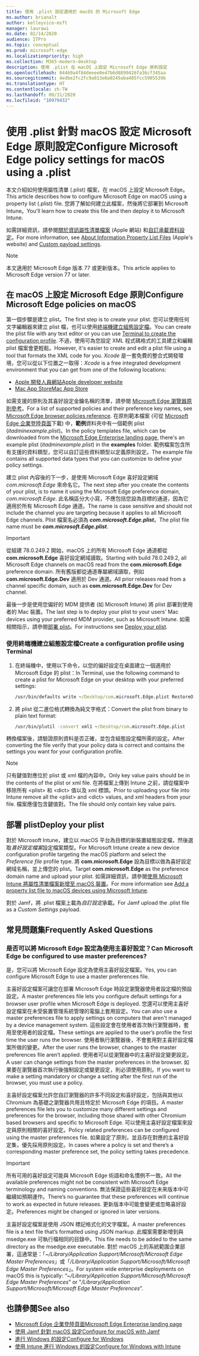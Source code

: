 ```yaml
---
title: 使用 .plist 設定適用於 macOS 的 Microsoft Edge
ms.author: brianalt
author: kelleyvice-msft
manager: laurawi
ms.date: 02/14/2020
audience: ITPro
ms.topic: conceptual
ms.prod: microsoft-edge
ms.localizationpriority: high
ms.collection: M365-modern-desktop
description: 使用 .plist 在 macOS 上設定 Microsoft Edge 原則設定
ms.openlocfilehash: 84469a4f84deeee0e47b6d8899426fa36cf345aa
ms.sourcegitcommit: 4edbe2fc2fc9a013e6a0245aba485fcc5905539b
ms.translationtype: HT
ms.contentlocale: zh-TW
ms.lasthandoff: 08/31/2020
ms.locfileid: "10979432"
---
```

# <span data-ttu-id="6b1d3-103">使用 .plist 針對 macOS 設定 Microsoft Edge 原則設定</span><span class="sxs-lookup"><span data-stu-id="6b1d3-103">Configure Microsoft Edge policy settings for macOS using a .plist</span></span>

<span data-ttu-id="6b1d3-104">本文介紹如何使用屬性清單 (.plist) 檔案，在 macOS 上設定 Microsoft Edge。</span><span class="sxs-lookup"><span data-stu-id="6b1d3-104">This article describes how to configure Microsoft Edge on macOS using a property list (.plist) file.</span></span> <span data-ttu-id="6b1d3-105">您將了解如何建立此檔案，然後將它部署到 Microsoft Intune。</span><span class="sxs-lookup"><span data-stu-id="6b1d3-105">You'll learn how to create this file and then deploy it to Microsoft Intune.</span></span>

<span data-ttu-id="6b1d3-106">如需詳細資訊，請參閱[關於資訊屬性清單檔案](https://developer.apple.com/library/archive/documentation/General/Reference/InfoPlistKeyReference/Articles/AboutInformationPropertyListFiles.html) (Apple 網站) 和[自訂承載資料設定](https://support.apple.com/guide/mdm/custom-mdm9abbdbe7/1/web/1)。</span><span class="sxs-lookup"><span data-stu-id="6b1d3-106">For more information, see [About Information Property List Files](https://developer.apple.com/library/archive/documentation/General/Reference/InfoPlistKeyReference/Articles/AboutInformationPropertyListFiles.html) (Apple's website) and [Custom payload settings](https://support.apple.com/guide/mdm/custom-mdm9abbdbe7/1/web/1).</span></span>

> [!NOTE]
> <span data-ttu-id="6b1d3-107">本文適用於 Microsoft Edge 版本 77 或更新版本。</span><span class="sxs-lookup"><span data-stu-id="6b1d3-107">This article applies to Microsoft Edge version 77 or later.</span></span>

## <span data-ttu-id="6b1d3-108">在 macOS 上設定 Microsoft Edge 原則</span><span class="sxs-lookup"><span data-stu-id="6b1d3-108">Configure Microsoft Edge policies on macOS</span></span>

<span data-ttu-id="6b1d3-109">第一個步驟是建立 plist。</span><span class="sxs-lookup"><span data-stu-id="6b1d3-109">The first step is to create your plist.</span></span> <span data-ttu-id="6b1d3-110">您可以使用任何文字編輯器來建立 plist 檔，也可以使用[終端機建立組態設定檔](#create-a-configuration-profile-using-terminal)。</span><span class="sxs-lookup"><span data-stu-id="6b1d3-110">You can create the plist file with any text editor or you can use [Terminal to create the configuration profile](#create-a-configuration-profile-using-terminal).</span></span> <span data-ttu-id="6b1d3-111">不過，使用可為您設定 XML 程式碼格式的工具建立和編輯 plist 檔案會更輕鬆。</span><span class="sxs-lookup"><span data-stu-id="6b1d3-111">However, it's easier to create and edit a plist file using a tool that formats the XML code for you.</span></span> <span data-ttu-id="6b1d3-112">*Xcode* 是一套免費的整合式開發環境，您可以從以下位置之一取得：</span><span class="sxs-lookup"><span data-stu-id="6b1d3-112">*Xcode* is a free integrated development environment that you can get from one of the following locations:</span></span>

- [<span data-ttu-id="6b1d3-113">Apple 開發人員網站</span><span class="sxs-lookup"><span data-stu-id="6b1d3-113">Apple developer website</span></span>](https://developer.apple.com/xcode/)
- [<span data-ttu-id="6b1d3-114">Mac App Store</span><span class="sxs-lookup"><span data-stu-id="6b1d3-114">Mac App Store</span></span>](https://apps.apple.com/app/xcode/id497799835?mt=12)

<span data-ttu-id="6b1d3-115">如需支援的原則及其喜好設定金鑰名稱的清單，請參閱 [Microsoft Edge 瀏覽器原則參考](microsoft-edge-policies.md)。</span><span class="sxs-lookup"><span data-stu-id="6b1d3-115">For a list of supported policies and their preference key names, see [Microsoft Edge browser policies reference](microsoft-edge-policies.md).</span></span> <span data-ttu-id="6b1d3-116">在原則範本檔案 (可從 [Microsoft Edge 企業登陸頁面](https://aka.ms/EdgeEnterprise)下載) 中，**範例**資料夾中有一個範例 plist (*itadminexample.plist*)。</span><span class="sxs-lookup"><span data-stu-id="6b1d3-116">In the policy templates file, which can be downloaded from the [Microsoft Edge Enterprise landing page](https://aka.ms/EdgeEnterprise), there's an example plist (*itadminexample.plist*) in the **examples** folder.</span></span> <span data-ttu-id="6b1d3-117">範例檔案包含所有支援的資料類型，您可以自訂這些資料類型以定義原則設定。</span><span class="sxs-lookup"><span data-stu-id="6b1d3-117">The example file contains all supported data types that you can customize to define your policy settings.</span></span> 

<span data-ttu-id="6b1d3-118">建立 plist 內容後的下一步，是使用 Microsoft Edge 喜好設定網域 *com.microsoft.Edge* 來命名它。</span><span class="sxs-lookup"><span data-stu-id="6b1d3-118">The next step after you create the contents of your plist, is to name it using the Microsoft Edge preference domain, *com.microsoft.Edge*.</span></span> <span data-ttu-id="6b1d3-119">此名稱區分大小寫，不應包括您設為目標的通道，因為它適用於所有 Microsoft Edge 通道。</span><span class="sxs-lookup"><span data-stu-id="6b1d3-119">The name is case sensitive and should not include the channel you are targeting because it applies to all Microsoft Edge channels.</span></span> <span data-ttu-id="6b1d3-120">Plist 檔案名必須為 **_com.microsoft.Edge.plist_**。</span><span class="sxs-lookup"><span data-stu-id="6b1d3-120">The plist file name must be **_com.microsoft.Edge.plist_**.</span></span> 

> [!IMPORTANT]
> <span data-ttu-id="6b1d3-121">從組建 78.0.249.2 開始，macOS 上的所有 Microsoft Edge 通道都從 **com.microsoft.Edge** 喜好設定網域讀取。</span><span class="sxs-lookup"><span data-stu-id="6b1d3-121">Starting with build 78.0.249.2, all Microsoft Edge channels on macOS read from the **com.microsoft.Edge** preference domain.</span></span> <span data-ttu-id="6b1d3-122">所有舊版都從通道專屬網域讀取，例如 **com.microsoft.Edge.Dev** 適用於 Dev 通道。</span><span class="sxs-lookup"><span data-stu-id="6b1d3-122">All prior releases read from a channel specific domain, such as **com.microsoft.Edge.Dev** for Dev channel.</span></span>

<span data-ttu-id="6b1d3-123">最後一步是使用您偏好的 MDM 提供者 (如 Microsoft Intune) 將 plist 部署到使用者的 Mac 裝置。</span><span class="sxs-lookup"><span data-stu-id="6b1d3-123">The last step is to deploy your plist to your users' Mac devices using your preferred MDM provider, such as Microsoft Intune.</span></span> <span data-ttu-id="6b1d3-124">如需相關指示，請參閱[部署 plist](#deploy-your-plist)。</span><span class="sxs-lookup"><span data-stu-id="6b1d3-124">For instructions see [Deploy your plist](#deploy-your-plist).</span></span>

### <span data-ttu-id="6b1d3-125">使用終端機建立組態設定檔</span><span class="sxs-lookup"><span data-stu-id="6b1d3-125">Create a configuration profile using Terminal</span></span>

1. <span data-ttu-id="6b1d3-126">在終端機中，使用以下命令，以您的偏好設定在桌面建立一個適用於 Microsoft Edge 的 plist：</span><span class="sxs-lookup"><span data-stu-id="6b1d3-126">In Terminal, use the following command to create a plist for Microsoft Edge on your desktop with your preferred settings:</span></span>

   ```cmd
   /usr/bin/defaults write ~/Desktop/com.microsoft.Edge.plist RestoreOnStartup -int 1
   ```

2. <span data-ttu-id="6b1d3-127">將 plist 從二進位格式轉換為純文字格式：</span><span class="sxs-lookup"><span data-stu-id="6b1d3-127">Convert the plist from binary to plain text format:</span></span>

   ```cmd
   /usr/bin/plutil -convert xml1 ~/Desktop/com.microsoft.Edge.plist
   ```
<span data-ttu-id="6b1d3-128">轉換檔案後，請驗證原則資料是否正確，並包含組態設定檔所需的設定。</span><span class="sxs-lookup"><span data-stu-id="6b1d3-128">After converting the file verify that your policy data is correct and contains the settings you want for your configuration profile.</span></span>

> [!NOTE]
> <span data-ttu-id="6b1d3-129">只有鍵值對應位於 plist 或 xml 檔的內容中。</span><span class="sxs-lookup"><span data-stu-id="6b1d3-129">Only key value pairs should be in the contents of the plist or xml file.</span></span> <span data-ttu-id="6b1d3-130">在將檔案上傳到 Intune 之前，請從檔案中移除所有 \<plist> 和 \<dict> 值以及 xml 標頭。</span><span class="sxs-lookup"><span data-stu-id="6b1d3-130">Prior to uploading your file into Intune remove all the \<plist> and \<dict> values, and xml headers from your file.</span></span> <span data-ttu-id="6b1d3-131">檔案應僅包含鍵值對。</span><span class="sxs-lookup"><span data-stu-id="6b1d3-131">The file should only contain key value pairs.</span></span>

## <span data-ttu-id="6b1d3-132">部署 plist</span><span class="sxs-lookup"><span data-stu-id="6b1d3-132">Deploy your plist</span></span>

<span data-ttu-id="6b1d3-133">對於 Microsoft Intune，建立以 macOS 平台為目標的新裝置組態設定檔，然後選取*喜好設定檔案*設定檔案類型。</span><span class="sxs-lookup"><span data-stu-id="6b1d3-133">For Microsoft Intune create a new device configuration profile targeting the macOS platform and select the *Preference file* profile type.</span></span> <span data-ttu-id="6b1d3-134">將 **com.microsoft.Edge** 設為目標以做為喜好設定網域名稱，並上傳您的 plist。</span><span class="sxs-lookup"><span data-stu-id="6b1d3-134">Target **com.microsoft.Edge** as the preference domain name and upload your plist.</span></span> <span data-ttu-id="6b1d3-135">如需詳細資訊，請參閱[使用 Microsoft Intune 將屬性清單檔案新增至 macOS 裝置](https://docs.microsoft.com/intune/configuration/preference-file-settings-macos)。</span><span class="sxs-lookup"><span data-stu-id="6b1d3-135">For more information see [Add a property list file to macOS devices using Microsoft Intune](https://docs.microsoft.com/intune/configuration/preference-file-settings-macos).</span></span>

<span data-ttu-id="6b1d3-136">對於 Jamf，將 .plist 檔案上載為*自訂設定*承載。</span><span class="sxs-lookup"><span data-stu-id="6b1d3-136">For Jamf upload the .plist file as a *Custom Settings* payload.</span></span>

## <span data-ttu-id="6b1d3-137">常見問題集</span><span class="sxs-lookup"><span data-stu-id="6b1d3-137">Frequently Asked Questions</span></span>

### <span data-ttu-id="6b1d3-138">是否可以將 Microsoft Edge 設定為使用主喜好設定？</span><span class="sxs-lookup"><span data-stu-id="6b1d3-138">Can Microsoft Edge be configured to use master preferences?</span></span>

<span data-ttu-id="6b1d3-139">是，您可以將 Microsoft Edge 設定為使用主喜好設定檔案。</span><span class="sxs-lookup"><span data-stu-id="6b1d3-139">Yes, you can configure Microsoft Edge to use a master preferences file.</span></span>

<span data-ttu-id="6b1d3-140">主喜好設定檔案可讓您在部署 Microsoft Edge 時設定瀏覽器使用者設定檔的預設設定。</span><span class="sxs-lookup"><span data-stu-id="6b1d3-140">A master preferences file lets you configure default settings for a browser user profile when Microsoft Edge is deployed.</span></span> <span data-ttu-id="6b1d3-141">您還可以使用主喜好設定檔案在未受裝置管理系統管理的電腦上套用設定。</span><span class="sxs-lookup"><span data-stu-id="6b1d3-141">You can also use a master preferences file to apply settings on computers that aren't managed by a device management system.</span></span> <span data-ttu-id="6b1d3-142">這些設定會在使用者首次執行瀏覽器時，套用至使用者的設定檔。</span><span class="sxs-lookup"><span data-stu-id="6b1d3-142">These settings are applied to the user’s profile the first time the user runs the browser.</span></span> <span data-ttu-id="6b1d3-143">使用者執行瀏覽器後，不會套用對主喜好設定檔案所做的變更。</span><span class="sxs-lookup"><span data-stu-id="6b1d3-143">After the user runs the browser, changes to the master preferences file aren’t applied.</span></span> <span data-ttu-id="6b1d3-144">使用者可以從瀏覽器中的主喜好設定變更設定。</span><span class="sxs-lookup"><span data-stu-id="6b1d3-144">A user can change settings from the master preferences in the browser.</span></span> <span data-ttu-id="6b1d3-145">如果要在瀏覽器首次執行後強制設定或變更設定，則必須使用原則。</span><span class="sxs-lookup"><span data-stu-id="6b1d3-145">If you want to make a setting mandatory or change a setting after the first run of the browser, you must use a policy.</span></span>

<span data-ttu-id="6b1d3-146">主喜好設定檔案允許您自訂瀏覽器的許多不同設定和喜好設定，包括與其他以 Chromium 為基礎之瀏覽器共用且特定於 Microsoft Edge 的項目。</span><span class="sxs-lookup"><span data-stu-id="6b1d3-146">A master preferences file lets you to customize many different settings and preferences for the browser, including those shared with other Chromium based browsers and specific to Microsoft Edge.</span></span>  <span data-ttu-id="6b1d3-147">可以使用主喜好設定檔案來設定與原則相關的喜好設定。</span><span class="sxs-lookup"><span data-stu-id="6b1d3-147">Policy related preferences can be configured using the master preferences file.</span></span> <span data-ttu-id="6b1d3-148">如果設定了原則，並且存在對應的主喜好設定集，優先採用原則設定。</span><span class="sxs-lookup"><span data-stu-id="6b1d3-148">In cases where a policy is set and there’s a corresponding master preference set, the policy setting takes precedence.</span></span>

> [!IMPORTANT]
> <span data-ttu-id="6b1d3-149">所有可用的喜好設定可能與 Microsoft Edge 術語和命名慣例不一致。</span><span class="sxs-lookup"><span data-stu-id="6b1d3-149">All the available preferences might not be consistent with Microsoft Edge terminology and naming conventions.</span></span>  <span data-ttu-id="6b1d3-150">無法保證這些喜好設定在未來版本中可繼續如預期運作。</span><span class="sxs-lookup"><span data-stu-id="6b1d3-150">There’s no guarantee that these preferences will continue to work as expected in future releases.</span></span> <span data-ttu-id="6b1d3-151">更新版本中可能會變更或忽略喜好設定。</span><span class="sxs-lookup"><span data-stu-id="6b1d3-151">Preferences might be changed or ignored in later versions.</span></span>

<span data-ttu-id="6b1d3-152">主喜好設定檔案是使用 JSON 標記格式化的文字檔案。</span><span class="sxs-lookup"><span data-stu-id="6b1d3-152">A master preferences file is a text file that’s formatted using JSON markup.</span></span> <span data-ttu-id="6b1d3-153">此檔案需要新增到與 msedge.exe 可執行檔相同的目錄中。</span><span class="sxs-lookup"><span data-stu-id="6b1d3-153">This file needs to be added to the same directory as the msedge.exe executable.</span></span> <span data-ttu-id="6b1d3-154">對於 macOS 上的系統範圍企業部署，這通常是：「*~/Library/Application Support/Microsoft/Microsoft Edge Master Preferences*」或「*/Library/Application Support/Microsoft/Microsoft Edge Master Preferences*」。</span><span class="sxs-lookup"><span data-stu-id="6b1d3-154">For system wide enterprise deployments on macOS this is typically: “*~/Library/Application Support/Microsoft/Microsoft Edge Master Preferences*" or "*/Library/Application Support/Microsoft/Microsoft Edge Master Preferences*”.</span></span>

## <span data-ttu-id="6b1d3-155">也請參閱</span><span class="sxs-lookup"><span data-stu-id="6b1d3-155">See also</span></span>

- [<span data-ttu-id="6b1d3-156">Microsoft Edge 企業登陸頁面</span><span class="sxs-lookup"><span data-stu-id="6b1d3-156">Microsoft Edge Enterprise landing page</span></span>](https://aka.ms/EdgeEnterprise)
- [<span data-ttu-id="6b1d3-157">使用 Jamf 針對 macOS 設定</span><span class="sxs-lookup"><span data-stu-id="6b1d3-157">Configure for macOS with Jamf</span></span>](configure-microsoft-edge-on-mac-jamf.md)
- [<span data-ttu-id="6b1d3-158">進行 Windows 的設定</span><span class="sxs-lookup"><span data-stu-id="6b1d3-158">Configure for Windows</span></span>](configure-microsoft-edge.md)
- [<span data-ttu-id="6b1d3-159">使用 Intune 進行 Windows 的設定</span><span class="sxs-lookup"><span data-stu-id="6b1d3-159">Configure for Windows with Intune</span></span>](configure-edge-with-intune.md)
